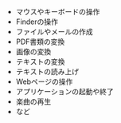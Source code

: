 - マウスやキーボードの操作
- Finderの操作
- ファイルやメールの作成
- PDF書類の変換
- 画像の変換
- テキストの変換
- テキストの読み上げ
- Webページの操作
- アプリケーションの起動や終了
- 楽曲の再生
- など
